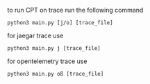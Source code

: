 to run CPT on trace run the following command

    python3 main.py [j/o] [trace_file]

for jaegar trace use

    python3 main.py j [trace_file]

for opentelemetry trace use

    python3 main.py oß [trace_file]


